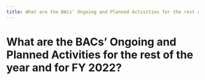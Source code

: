 ```yaml
---
title: What are the BACs’ Ongoing and Planned Activities for the rest of the year and for FY 2022?
---
```


# What are the BACs’ Ongoing and Planned Activities for the rest of the year and for FY 2022?
